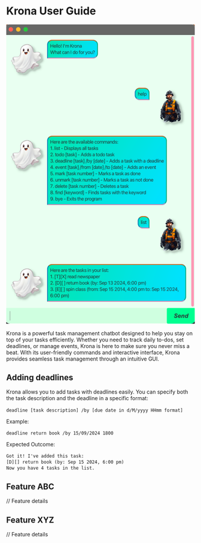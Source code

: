 # Krona User Guide

![Ui.png](Ui.png)

Krona is a powerful task management chatbot designed to help you stay on top of your tasks efficiently. Whether you need to track daily to-dos, set deadlines, or manage events, Krona is here to make sure you never miss a beat. With its user-friendly commands and interactive interface, Krona provides seamless task management through an intuitive GUI.
## Adding deadlines

Krona allows you to add tasks with deadlines easily. You can specify both the task description and the deadline in a specific format:

`deadline [task description] /by [due date in d/M/yyyy HHmm format]`

Example: 
```
deadline return book /by 15/09/2024 1800
```

Expected Outcome:

```
Got it! I've added this task:
[D][] return book (by: Sep 15 2024, 6:00 pm)
Now you have 4 tasks in the list.
```

## Feature ABC

// Feature details


## Feature XYZ

// Feature details